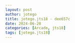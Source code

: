 ```yaml
---
layout: post
author: jotego
title: jotego.jts18 - dee657c
date: 2024-06-28
categories: [Arcade, jts18]
tags: [jotego.jts18]
---
```


